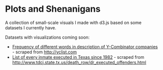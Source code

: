 Plots and Shenanigans
=====================

A collection of small-scale visuals I made with d3.js based on some datasets I currently have.

Datasets with visualizations coming soon:

* [Frequency of different words in description of Y-Combinator companies](https://github.com/gruiz17/ycscraper/blob/master/data_files/wordcount_sorted.csv) - scraped from http://yclist.com
* [List of every inmate executed in Texas since 1982](https://github.com/gruiz17/deathrow/blob/master/deathrow.csv) - scraped from http://www.tdcj.state.tx.us/death_row/dr_executed_offenders.html